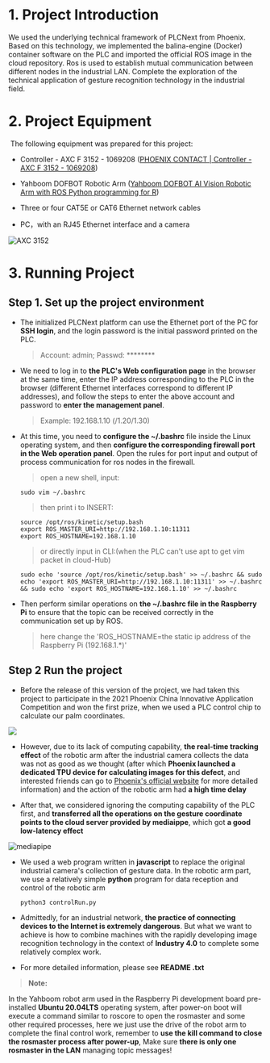 # **1. Project Introduction**

We used the underlying technical framework of PLCNext from Phoenix. Based on this technology, we implemented the balina-engine (Docker) container software on the PLC and imported the official ROS image in the cloud repository. Ros is used to establish mutual communication between different nodes in the industrial LAN. Complete the exploration of the technical application of gesture recognition technology in the industrial field.


# **2. Project Equipment**



​	The following equipment was prepared for this project:

- Controller - AXC F 3152 - 1069208 ([PHOENIX CONTACT | Controller - AXC F 3152 - 1069208](https://www.phoenixcontact.com/online/portal/us?uri=pxc-oc-itemdetail:pid=1069208&library=usen&tab=1))

- Yahboom DOFBOT Robotic Arm ([Yahboom DOFBOT AI Vision Robotic Arm with ROS Python programming for R](https://category.yahboom.net/collections/r-robotics-arm/products/dofbot-pi))

- Three or four CAT5E or CAT6 Ethernet network cables

- PC，with an RJ45 Ethernet interface and a camera

![AXC 3152](https://dam-mdc.phoenixcontact.com/rendition/156443151564/d8b2399820928046a0bfdad66783c48b/-FJPG-B408)

# **3. Running Project**


## Step 1. Set up the project environment

- The initialized PLCNext platform can use the Ethernet port of the PC for **SSH login**, and the login password is the initial password printed on the PLC.

  > Account: admin; 
  > Passwd: \*\*\*\*\*\*\*\*



- We need to log in to **the PLC's Web configuration page** in the browser at the same time, enter the IP address corresponding to the PLC in the browser (different Ethernet interfaces correspond to different IP addresses), and follow the steps to enter the above account and password to **enter the management panel**.

  > Example: 192.168.1.10 (/1.20/1.30)



- At this time, you need to **configure the ~/.bashrc** file inside the Linux operating system, and then **configure the corresponding firewall port in the Web operation panel**. Open the rules for port input and output of process communication for ros nodes in the firewall.

  > open a new shell, input:

  ```shell
  sudo vim ~/.bashrc
  ```

  > then print i to INSERT:

  ```shell
  source /opt/ros/kinetic/setup.bash
  export ROS_MASTER_URI=http://192.168.1.10:11311
  export ROS_HOSTNAME=192.168.1.10
  ```

  > or directly input in CLI:(when the PLC can't use apt to get vim packet in cloud-Hub)

  ```shell
  sudo echo 'source /opt/ros/kinetic/setup.bash' >> ~/.bashrc && sudo echo 'export ROS_MASTER_URI=http://192.168.1.10:11311' >> ~/.bashrc && sudo echo 'export ROS_HOSTNAME=192.168.1.10' >> ~/.bashrc
  ```

  

- Then perform similar operations on **the ~/.bashrc file in the Raspberry Pi** to ensure that the topic can be received correctly in the communication set up by ROS.

  > here change the 'ROS_HOSTNAME=the static ip address of the Raspberry Pi (192.168.1.*)'

  





## Step 2 Run the project

- Before the release of this version of the project, 
  we had taken this project to participate in the 2021 Phoenix China Innovative Application Competition and won the first prize, 
  when we used a PLC control chip to calculate our palm coordinates. 

![](https://cn.bing.com/images/search?view=detailV2&ccid=My1GwPdD&id=26C91C978BBA69A0DDC20E52D944CDC17B3FBAF4&thid=OIP.My1GwPdDYpcQ72hyibrNjAHaEK&mediaurl=https%3a%2f%2fiautomatyka.pl%2fwp-content%2fuploads%2f2017%2f02%2ft%c5%82o-1920x1080.png&exph=1080&expw=1920&q=phoenixcontact&simid=608016731988909371&FORM=IRPRST&ck=F9BF4D34CD876CBBB69C30B2D11ED7FF&selectedIndex=4)


- However, due to its lack of computing capability, 
  **the real-time tracking effect** of the robotic arm after the industrial camera collects the data was not as good as we thought 
  (after which **Phoenix launched a dedicated TPU device for calculating images for this defect**, and interested friends can go to [Phoenix's official website](https://www.phoenixcontact.com/online/portal/pc) for more detailed information)
  and the action of the robotic arm had **a high time delay**



- After that, we considered ignoring the computing capability of the PLC first, 
  and **transferred all the operations on the gesture coordinate points to the cloud server provided by mediaippe**, 
  which got **a good low-latency effect**


![mediapipe](https://google.github.io/mediapipe/images/mobile/hand_landmarks.png)



- We used a web program written in **javascript** to replace the original industrial camera's collection of gesture data. 
  In the robotic arm part, we use a relatively simple **python** program for data reception and control of the robotic arm

  ```shell
  python3 controlRun.py
  ```

  

- Admittedly, for an industrial network, **the practice of connecting devices to the Internet is extremely dangerous**. 
  But what we want to achieve is how to combine machines with the rapidly developing image recognition technology in the context of **Industry 4.0** to complete some relatively complex work.



- For more detailed information, please see **README .txt**

> **Note:** 

In the Yahboom robot arm used in the Raspberry Pi development board pre-installed **Ubuntu 20.04LTS** operating system, 
after power-on boot will execute a command similar to roscore to open the rosmaster and some other required processes, 
here we just use the drive of the robot arm to complete the final control work, 
remember to **use the kill command to close the rosmaster process after power-up**, 
Make sure **there is only one rosmaster in the LAN** managing topic messages!